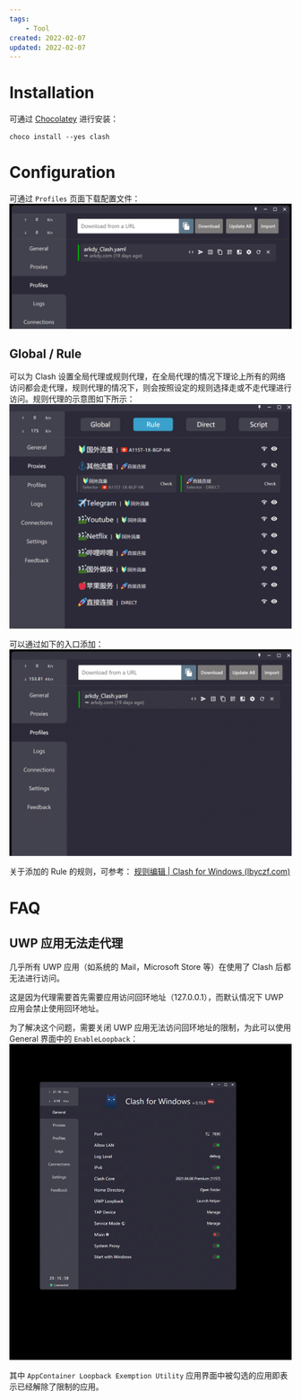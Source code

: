 ```yaml
---
tags:
    - Tool
created: 2022-02-07
updated: 2022-02-07
---
```


# Installation

可通过 [Chocolatey](Chocolatey.md) 进行安装：
```shell
choco install --yes clash
```

# Configuration

可通过 `Profiles` 页面下载配置文件：
![|500](assets/Clash/image-20220207121336087.png)

## Global / Rule

可以为 Clash 设置全局代理或规则代理，在全局代理的情况下理论上所有的网络访问都会走代理，规则代理的情况下，则会按照设定的规则选择走或不走代理进行访问。规则代理的示意图如下所示：
![|500](assets/Clash/image-20220207122017567.png)

可以通过如下的入口添加：
![](assets/Clash/GIF%202-7-2022%2012-35-42%20PM.gif)

关于添加的 Rule 的规则，可参考：
[规则编辑 | Clash for Windows (lbyczf.com)](https://docs.cfw.lbyczf.com/contents/ui/profiles/rules.html)

# FAQ

## UWP 应用无法走代理

几乎所有 UWP 应用（如系统的 Mail，Microsoft Store 等）在使用了 Clash 后都无法进行访问。

这是因为代理需要首先需要应用访问回环地址（127.0.0.1），而默认情况下 UWP 应用会禁止使用回环地址。

为了解决这个问题，需要关闭 UWP 应用无法访问回环地址的限制，为此可以使用 General 界面中的 `EnableLoopback`：
![|500](assets/Clash/GIF%202-7-2022%2012-43-21%20PM.gif)

其中 `AppContainer Loopback Exemption Utility` 应用界面中被勾选的应用即表示已经解除了限制的应用。